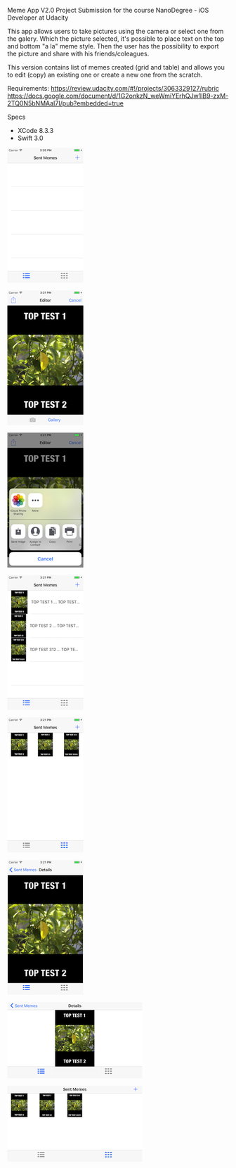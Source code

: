 Meme App V2.0
Project Submission for the course NanoDegree - iOS Developer at Udacity

This app allows users to take pictures using the camera or select one from the galery. Which the picture selected, it's possible to place text on the top and bottom "a la" meme style. Then the user has the possibility to export the picture and share with his friends/coleagues.

This version contains list of memes created (grid and table) and allows you to edit (copy) an existing one or create a new one from the scratch.

Requirements:
https://review.udacity.com/#!/projects/3063329127/rubric
https://docs.google.com/document/d/1G2onkzN_weWmiYErhQJw1lB9-zxM-2TQ0N5bNMAaI7I/pub?embedded=true


Specs
- XCode 8.3.3
- Swift 3.0

![](/Screenshots/01.png)

![](/Screenshots/02.png)

![](/Screenshots/03.png)

![](/Screenshots/04.png)

![](/Screenshots/05.png)

![](/Screenshots/06.png)

![](/Screenshots/07.png)

![](/Screenshots/08.png)

